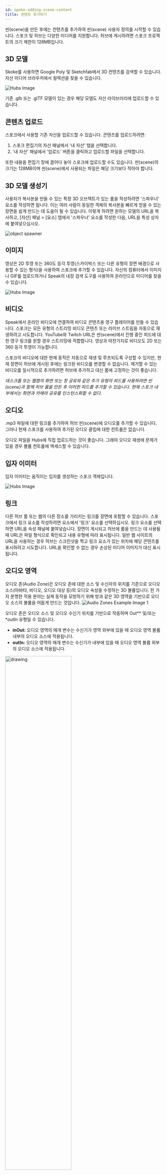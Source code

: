 ```yaml
---
id: spoke-adding-scene-content
title: 콘텐트 추가하기
---
```


씬(scene)을 만든 후에는 컨텐츠를 추가하여 씬(scene) 사용자 정의를 시작할 수 있습니다. 스포크 및 허브는 다양한 미디어를 지원합니다. 허브에 게시하려면 스포크 프로젝트의 크기 제한이 128MB입니다.

## 3D 모델
Skoke를 사용하면 Google Poly 및 Sketchfab에서 3D 컨텐츠를 검색할 수 있습니다. 자산 미디어 브라우저에서 컬렉션을 찾을 수 있습니다.

![Hubs Image](img/spoke-3d-model.jpeg)

기존 .glb 또는 .glTF 모델이 있는 경우 해당 모델도 자산 라이브러리에 업로드할 수 있습니다.

## 콘텐츠 업로드
스포크에서 사용할 기존 자산을 업로드할 수 있습니다. 콘텐츠를 업로드하려면:
1. 스포크 편집기의 자산 패널에서 '내 자산' 탭을 선택합니다.
2. '내 자산' 패널에서 '업로드' 버튼을 클릭하고 업로드할 파일을 선택합니다.

또한 내용을 편집기 창에 끌어다 놓아 스포크에 업로드할 수도 있습니다. 씬(scene)의 크기는 128MB이며 씬(scene)에서 사용되는 파일은 해당 크기보다 작아야 합니다.

## 3D 모델 생성기
사용자가 복사본을 만들 수 있는 특정 3D 오브젝트가 있는 룸을 작성하려면 '스파우너' 요소를 작성하면 됩니다. 이는 여러 사람이 동일한 객체의 복사본을 빠르게 얻을 수 있는 장면을 쉽게 만드는 데 도움이 될 수 있습니다. 이렇게 하려면 원하는 모델의 URL을 복사하고, [자산] 패널 > [요소] 탭에서 '스파우너' 요소를 작성한 다음, URL을 특성 상자에 붙여넣으십시오.

![object spawner](img/spoke-spawner.jpeg)

## 이미지
영상은 2D 투영 또는 360도 등각 투영(스카이박스 또는 다른 유형의 장면 배경으로 사용할 수 있는 형식)을 사용하여 스포크에 추가할 수 있습니다. 자신의 컴퓨터에서 이미지나 GIF를 업로드하거나 Speak의 내장 검색 도구를 사용하여 온라인으로 미디어를 찾을 수 있습니다.

![Hubs Image](img/spoke-images.jpeg)

## 비디오
Speak에서 온라인 비디오에 연결하여 비디오 콘텐츠용 영구 플레이어를 만들 수 있습니다. 스포크는 모든 유형의 스트리밍 비디오 콘텐츠 또는 라이브 스트림을 자동으로 재생하려고 시도합니다. YouTube와 Twitch URL은 씬(scene)에서 진행 중인 피드에 대한 영구 링크를 원할 경우 스트리밍에 적합합니다. 영상과 마찬가지로 비디오도 2D 또는 360 등각 투영이 가능합니다.

스포크의 비디오에 대한 현재 동작은 자동으로 재생 및 루프되도록 구성할 수 있지만, 현재 장면이 허브에 게시된 후에는 링크된 비디오를 변경할 수 없습니다. 제거할 수 있는 비디오를 일시적으로 추가하려면 허브에 추가하고 대신 룸에 고정하는 것이 좋습니다.

*데스크톱 또는 웹캠의 화면 또는 창 공유와 같은 추가 유형의 피드를 사용하려면 씬(scene)과 함께 허브 룸을 만든 후 이러한 피드를 추가할 수 있습니다. 현재 스포크 내부에서는 화면과 카메라 공유를 인스턴스화할 수 없다.*

## 오디오
.mp3 파일에 대한 링크를 추가하여 허브 씬(scene)에 오디오를 추가할 수 있습니다. 그러나 현재 스포크를 사용하여 추가된 오디오 클립에 대한 컨트롤은 없습니다.

오디오 파일을 Hubs에 직접 업로드하는 것이 좋습니다. 그래야 오디오 재생에 문제가 있을 경우 볼륨 컨트롤에 액세스할 수 있습니다.

## 입자 이미터

입자 이미터는 움직이는 입자를 생성하는 스포크 객체입니다.

![Hubs Image](img/spoke-particle-emitter.jpeg)

## 링크
다른 허브 룸 또는 웹의 다른 장소를 가리키는 링크를 장면에 포함할 수 있습니다. 스포크에서 링크 요소를 작성하려면 요소에서 '링크' 요소를 선택하십시오. 링크 요소를 선택하면 URL을 속성 패널에 붙여넣습니다. 장면이 게시되고 허브에 룸을 만드는 데 사용될 때 URL은 파일 형식으로 확인되고 내용 유형에 따라 표시됩니다. 일반 웹 사이트의 URL을 사용하는 경우 허브는 스크린샷을 찍고 링크 요소가 있는 위치에 해당 콘텐츠를 표시하려고 시도합니다. URL을 확인할 수 없는 경우 손상된 미디어 이미지가 대신 표시됩니다.

## 오디오 영역

오디오 존(Audio Zone)은 오디오 존에 대한 소스 및 수신자의 위치를 기준으로 오디오 소스(아바타, 비디오, 오디오 대상 등)의 오디오 속성을 수정하는 3D 볼륨입니다. 한 가지 분명한 적용 분야는 실제 동작을 모방하기 위해 방과 같은 3D 영역을 기반으로 오디오 소스의 볼륨을 어둡게 만드는 것입니다.
![Audio Zones Example Image 1](img/audio-zones-example-0.jpg)

오디오 존은 오디오 소스 및 오디오 수신기 위치를 기반으로 작동하며 Out** 및/또는 **outIn* 유형일 수 있습니다.
- **inOut:** 오디오 영역의 매개 변수는 수신기가 영역 외부에 있을 때 오디오 영역 볼륨 내부의 오디오 소스에 적용됩니다.
- **outIn:** 오디오 영역의 매개 변수는 수신기가 내부에 있을 때 오디오 영역 볼륨 외부의 오디오 소스에 적용됩니다.

<img src="img/audio-zones-example-2.jpg" alt="drawing" width="65%"/>

<center>_InOut zone that blocks all the audio sources coming from the inside._</center>

<img src="img/audio-zones-example-3.jpg" alt="drawing" width="65%"/>

<center>_OutIn zone that blocks all the audio sources coming from the outside._</center>

오디오 영역은 다른 오디오 영역 내부에 있을 수 있으며, 이 경우 적용된 매개변수는 가장 제한적인 매개변수의 감소가 됩니다.

<img src="img/audio-zones-example-1.jpg" alt="drawing" width="65%"/>

<center>_청취자와 소스 사이에 두 개의 오디오 영역이 있고 첫 번째 영역의 게인 == 0.1이고 다른 하나의 게인 == 0.5인 경우 소스에 게인 == 0.1이 적용됩니다._</center>
